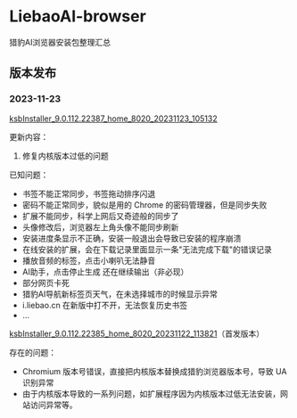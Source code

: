 # LiebaoAI-browser
猎豹AI浏览器安装包整理汇总

## 版本发布

### 2023-11-23

[ksbInstaller_9.0.112.22387_home_8020_20231123_105132](/assets/x86/ksbInstaller_9.0.112.22387_home_8020_20231123_105132.exe)

更新内容：

1. 修复内核版本过低的问题

已知问题：

- 书签不能正常同步，书签拖动排序闪退
- 密码不能正常同步，貌似是用的 Chrome 的密码管理器，但是同步失败
- 扩展不能同步，科学上网后又奇迹般的同步了
- 头像修改后，浏览器左上角头像不能同步刷新
- 安装进度条显示不正确，安装一般退出会导致已安装的程序崩溃
- 在线安装的扩展，会在下载记录里面显示一条"无法完成下载"的错误记录
- 播放音频的标签，点击小喇叭无法静音
- AI助手，点击停止生成 还在继续输出（非必现）
- 部分网页卡死
- 猎豹AI导航新标签页天气，在未选择城市的时候显示异常
- i.liebao.cn 在新版中打不开，无法恢复历史书签
- ...

[ksbInstaller_9.0.112.22385_home_8020_20231122_113821](/assets/x86/ksbInstaller_9.0.112.22385_home_8020_20231122_113821.exe)（首发版本）

存在的问题：

- Chromium 版本号错误，直接把内核版本替换成猎豹浏览器版本号，导致 UA 识别异常
- 由于内核版本导致的一系列问题，如扩展程序因为内核版本过低无法安装，网站访问异常等。


